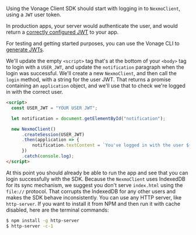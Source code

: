 Using the Vonage Client SDK should start with logging in to `NexmoClient`, using a `JWT` user token.

In production apps, your server would authenticate the user, and would return a [correctly configured JWT](/client-sdk/concepts/jwt-acl) to your app.

For testing and getting started purposes, you can use the Vonage CLI to [generate JWTs](/tutorials/client-sdk-generate-test-credentials).

We'll update the empty `<script>` tag that's at the bottom of your `<body>` tag to login with a `USER_JWT`, and update the `notification` paragraph when the login was successful. We'll create a new `NexmoClient`, and then call the `login` method, with a string for the user JWT. That returns a promise containing an `application` object, and we'll use that to check we're logged in with the correct user.

```html
<script>
  const USER_JWT = "YOUR USER JWT";

  let notification = document.getElementById("notification");

  new NexmoClient()
      .createSession(USER_JWT)
      .then(application => {
          notification.textContent = `You've logged in with the user ${application.me.name}`
      })
      .catch(console.log);
</script>
```

At this point you should already be able to run the app and see that you can login successfully with the SDK. Because the `NexmoClient` uses IndexedDB for its sync mechanism, we suggest you don't serve `index.html` using the `file://` protocol. That corrupts the IndexedDB for any other users and makes the SDK behave inconsistently. You can use any HTTP server, like `http-server`. If you want to install it from NPM and then run it with cache disabled, here are the terminal commands:

```bash
$ npm install -g http-server
$ http-server -c-1
```
